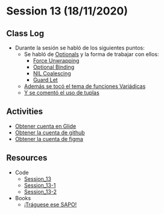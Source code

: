 # Session 13 (18/11/2020)

## Class Log
* Durante la sesión se habló de los siguientes puntos:
  * Se habló de [Optionals](https://developer.apple.com/documentation/swift/optional) y la forma de trabajar con ellos:
    * [Force Unwrapping](https://www.hackingwithswift.com/sixty/10/4/force-unwrapping)
    * [Optional Binding](https://developer.apple.com/documentation/swift/optional)
    * [NIL Coalescing](https://www.hackingwithswift.com/sixty/10/6/nil-coalescing)
    * [Guard Let](https://www.hackingwithswift.com/quick-start/understanding-swift/when-to-use-guard-let-rather-than-if-let)
  * [Además se tocó el tema de funciones Variádicas](https://docs.swift.org/swift-book/LanguageGuide/Functions.html)
  * [Y se comentó el uso de tuplas](https://abhimuralidharan.medium.com/tuple-in-swift-a9ddeb314c79)

## Activities
* [Obtener cuenta en Glide](https://www.glideapps.com)
* [Obtener la cuenta de github](https://education.github.com/pack)
* [Obtener la cuenta de figma](https://figma.com)

## Resources
* Code 
  * [Session_13](../resources/Session_13/code/session-13.swift)
  * [Session_13-1](../resources/Session_13/code/session-13-1.swift)
  * [Session_13-2](../resources/Session_13/code/session-13-2.swift)
* Books
  *  [¡Tráguese ese SAPO!](https://www.amazon.com.mx/¡Tráguese-ese-sapo-Brian-Tracy/dp/8492921749/ref=sr_1_4?__mk_es_MX=ÅMÅŽÕÑ&crid=HZISZ7SFAVQE&dchild=1&keywords=brian+tracy&qid=1605819358&sprefix=Brian+Tracy%2Caps%2C219&sr=8-4)
  

